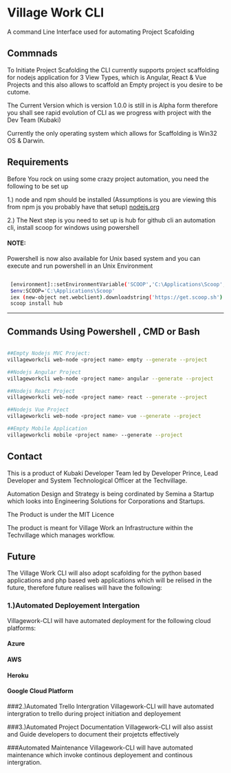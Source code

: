 # Village Work CLI

A command Line Interface used for automating Project Scafolding 

## Commnads

To Initiate Project Scafolding the CLI currently supports project scaffolding for nodejs application for 3 View Types, which is Angular, React & Vue Projects and this also allows to scaffold an Empty project is you desire to be cutome. 

The Current Version which is version 1.0.0 is still in is Alpha form therefore you shall see rapid evolution of CLI as we progress with project with the Dev Team (Kubaki) 

Currently the only operating system which allows for Scaffolding is Win32 OS & Darwin.

## Requirements

Before You rock on using some crazy project automation, you need the following to be set up 

1.) node and npm should be installed (Assumptions is you are viewing this from npm js you probably have that setup) [nodejs.org](https://nodejs.org/en/)

2.) The Next step is you need to set up is hub for github cli an automation  cli, install scoop for windows using powershell 

#### NOTE: 
Powershell is now also available for Unix based system and you can execute and run powershell in an Unix Environment
```bash

 [environment]::setEnvironmentVariable('SCOOP','C:\Applications\Scoop','User')
 $env:SCOOP='C:\Applications\Scoop'
 iex (new-object net.webclient).downloadstring('https://get.scoop.sh')
 scoop install hub

 ```
---

## Commands Using Powershell , CMD or Bash

```bash

##Empty Nodejs MVC Project:
villageworkcli web-node <project name> empty --generate --project 

##Nodejs Angular Project
villageworkcli web-node <project name> angular --generate --project   

##Nodejs React Project
villageworkcli web-node <project name> react --generate --project 

##Nodejs Vue Project
villageworkcli web-node <project name> vue --generate --project 

##Empty Mobile Application
villageworkcli mobile <project name> --generate --project 
```

## Contact 

This is a product of Kubaki Developer Team led by Developer Prince, Lead Developer and System Technological Officer at the Techvillage. 

Automation Design and Strategy is being cordinated by Semina a Startup which looks into Engineering Solutions for Corporations and Startups. 

The Product is under the MIT Licence 

The product is meant for Village Work an Infrastructure within the Techvillage which manages workflow.

## Future 

The Village Work CLI will also adopt scafolding for the python based applications and php based web applications which will be relised in the future, therefore future realises will have the following: 

### 1.)Automated Deployement Intergation
Villagework-CLI will have automated deployment for the following cloud platforms:

#### Azure
#### AWS
#### Heroku
#### Google Cloud Platform

###2.)Automated Trello Intergration
Villagework-CLI will have automated intergration to trello during project initiation and deployement 

###3.)Automated Project Documentation
Villagework-CLI will also assist and Guide developers to document their projetcts effectively

###Automated Maintenance
Villagework-CLI will have automated maintenance which invoke continous deployement and continous intergration.




